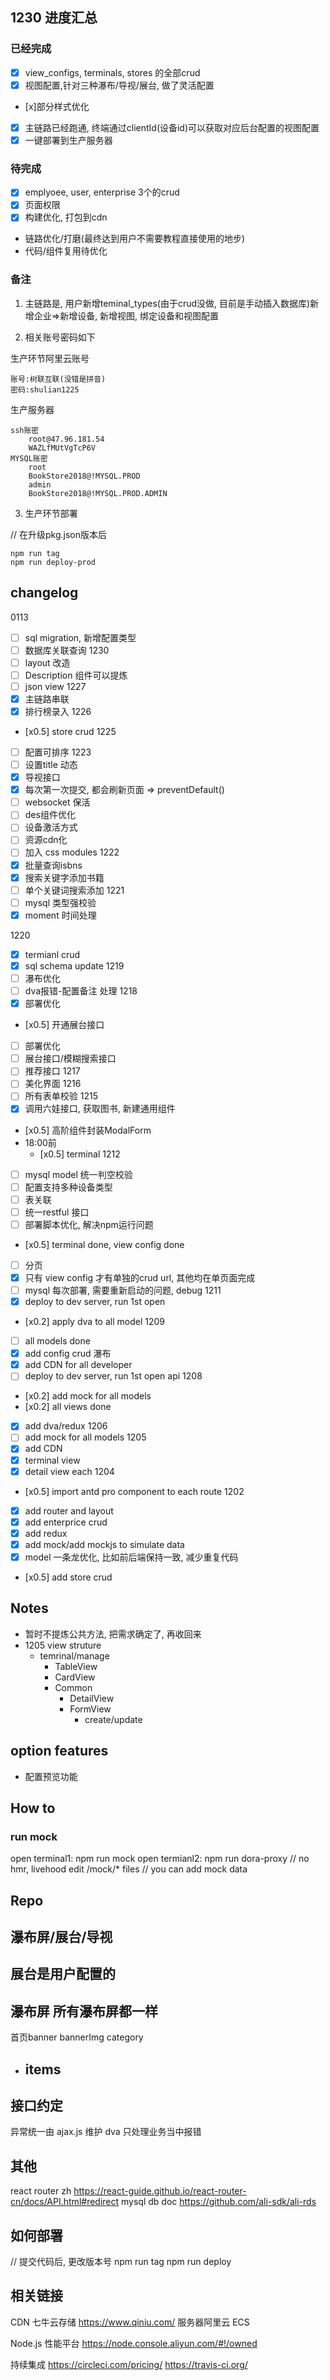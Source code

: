 ## 1230 进度汇总
### 已经完成
- [x] view_configs, terminals, stores 的全部crud
- [x] 视图配置,针对三种瀑布/导视/展台, 做了灵活配置
- [x]部分样式优化
- [x] 主链路已经跑通, 终端通过clientId(设备id)可以获取对应后台配置的视图配置
- [x] 一键部署到生产服务器

### 待完成
- [x] emplyoee, user, enterprise 3个的crud
- [x] 页面权限
- [x] 构建优化, 打包到cdn
- 链路优化/打磨(最终达到用户不需要教程直接使用的地步)
- 代码/组件复用待优化


### 备注
1. 主链路是, 用户新增teminal_types(由于crud没做, 目前是手动插入数据库)新增企业=>新增设备, 新增视图, 绑定设备和视图配置

2. 相关账号密码如下

生产环节阿里云账号

    账号:树联互联(没错是拼音)
    密码:shulian1225

生产服务器

    ssh账密
        root@47.96.181.54
        WAZLfMUtVgTcP6V
    MYSQL账密
        root
        BookStore2018@!MYSQL.PROD
        admin
        BookStore2018@!MYSQL.PROD.ADMIN

3. 生产环节部署

// 在升级pkg.json版本后
```
npm run tag
npm run deploy-prod
```



## changelog
0113
  - [ ] sql migration, 新增配置类型
  - [ ] 数据库关联查询
1230
  - [ ] layout 改造
  - [ ] Description 组件可以提炼
  - [ ] json view
1227
  - [x] 主链路串联
  - [x] 排行榜录入
1226
  - [x0.5] store crud
1225
  - [ ] 配置可排序
1223
  - [ ] 设置title 动态
  - [x] 导视接口
  - [x] 每次第一次提交, 都会刷新页面 => preventDefault()
  - [ ] websocket 保活
  - [ ] des组件优化
  - [ ] 设备激活方式
  - [ ] 资源cdn化
  - [ ] 加入 css modules
1222
  - [x] 批量查询isbns
  - [x] 搜索关键字添加书籍
  - [ ] 单个关键词搜索添加
1221
  - [ ] mysql 类型强校验 
  - [x] moment 时间处理
    
1220
  - [x] termianl crud
  - [x] sql schema update
1219
  - [ ] 瀑布优化
  - [ ] dva报错-配置备注
处理
1218
  - [x] 部署优化
  - [x0.5] 开通展台接口
  - [ ] 部署优化
  - [ ] 展台接口/模糊搜索接口
  - [ ] 推荐接口
1217
  - [ ] 美化界面
1216
  - [ ] 所有表单校验
1215
  - [x] 调用六娃接口, 获取图书, 新建通用组件
  - [x0.5] 高阶组件封装ModalForm
  - 18:00前
    - [x0.5] terminal 
1212
  - [ ] mysql model 统一判空校验
  - [ ] 配置支持多种设备类型
  - [ ] 表关联
  - [ ] 统一restful 接口
  - [ ] 部署脚本优化, 解决npm运行问题
  - [x0.5] terminal done, view config done
  - [ ] 分页 
  - [x] 只有 view config 才有单独的crud url, 其他均在单页面完成
  - [ ] mysql 每次部署, 需要重新启动的问题, debug
1211
  - [x] deploy to dev server, run 1st open 
  - [x0.2] apply dva to all model 
1209
  - [ ] all models done
  - [x] add config crud 瀑布
  - [x] add CDN for all developer
  - [ ] deploy to dev server, run 1st open api
1208
  - [x0.2] add mock for all models
  - [x0.2] all views done
  - [x] add dva/redux
1206
  - [ ] add mock for all models
1205
  - [x] add CDN
  - [x] terminal view
  - [x] detail view each
1204
  - [x0.5] import antd pro component to each route
1202
  - [x] add router and layout
  - [x] add enterprice crud
  - [x] add redux
  - [x] add mock/add mockjs to simulate data 
  - [x] model 一条龙优化, 比如前后端保持一致, 减少重复代码
  - [x0.5] add store crud




## Notes
- 暂时不提炼公共方法, 把需求确定了, 再收回来
- 1205 view struture
  - temrinal/manage
    - TableView
    - CardView
    - Common
      - DetailView
      - FormView
        - create/update

## option features
- 配置预览功能

## How to
### run mock
open terminal1: npm run mock
open termianl2: npm run dora-proxy // no hmr, livehood
edit /mock/* files // you can add mock data
## Repo 



## 瀑布屏/展台/导视

## 展台是用户配置的
## 瀑布屏 所有瀑布屏都一样
首页banner
bannerImg
category
  - items
    -  

## 接口约定
异常统一由 ajax.js 维护
dva 只处理业务当中报错

## 其他
react router zh
https://react-guide.github.io/react-router-cn/docs/API.html#redirect
mysql db doc
https://github.com/ali-sdk/ali-rds

## 如何部署
// 提交代码后, 更改版本号
npm run tag
npm run deploy

## 相关链接
CDN 七牛云存储
https://www.qiniu.com/
服务器阿里云 ECS

Node.js 性能平台
https://node.console.aliyun.com/#!/owned

持续集成
https://circleci.com/pricing/
https://travis-ci.org/




